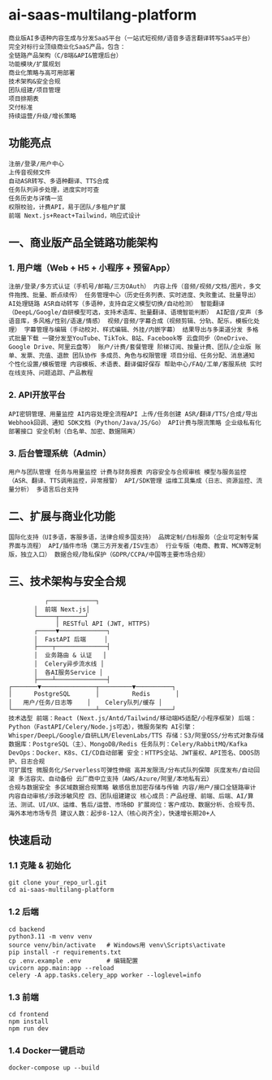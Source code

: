 # ai-saas-multilang-platform
    商业版AI多语种内容生成与分发SaaS平台（一站式短视频/语音多语言翻译转写SaaS平台）
    完全对标行业顶级商业化SaaS产品，包含：
    全链路产品架构（C/B端&API&管理后台）
    功能模块/扩展规划
    商业化策略与高可用部署
    技术架构&安全合规
    团队组建/项目管理
    项目排期表
    交付标准
    持续运营/升级/增长策略
## 功能亮点
    注册/登录/用户中心
    上传音视频文件
    自动ASR转写、多语种翻译、TTS合成
    任务队列异步处理，进度实时可查
    任务历史与详情一览
    权限校验，计费API，易于团队/多租户扩展
    前端 Next.js+React+Tailwind，响应式设计
## 一、商业版产品全链路功能架构
### 1. 用户端（Web + H5 + 小程序 + 预留App）
    注册/登录/多方式认证（手机号/邮箱/三方OAuth） 内容上传（音频/视频/文档/图片，多文件拖拽、批量、断点续传） 任务管理中心（历史任务列表、实时进度、失败重试、批量导出） AI处理链路 ASR自动转写（多语种，支持自定义模型切换/自动检测） 智能翻译（DeepL/Google/自研模型可选，支持术语库、批量翻译、语境智能判断） AI配音/变声（多语音库，多风格/性别/语速/情感） 视频/音频/字幕合成（视频剪辑、分轨、配乐，模板化处理） 字幕管理与编辑（手动校对、样式编辑、外挂/内嵌字幕） 结果导出与多渠道分发 多格式批量下载 一键分发至YouTube、TikTok、B站、Facebook等 云盘同步（OneDrive、Google Drive、阿里云盘等） 账户/计费/套餐管理 阶梯订阅、按量计费、团队/企业版 账单、发票、充值、退款 团队协作 多成员、角色与权限管理 项目分组、任务分配、消息通知 个性化设置/模板管理 内容模板、术语表、翻译偏好保存 帮助中心/FAQ/工单/客服系统 实时在线支持、问题追踪、产品教程

### 2. API开放平台
    API密钥管理、用量监控 AI内容处理全流程API 上传/任务创建 ASR/翻译/TTS/合成/导出 Webhook回调、通知 SDK文档（Python/Java/JS/Go） API计费与限流策略 企业级私有化部署接口 安全机制（白名单、加密、数据隔离）

### 3. 后台管理系统（Admin）
    用户与团队管理 任务与用量监控 计费与财务报表 内容安全与合规审核 模型与服务监控（ASR、翻译、TTS调用监控，异常报警） API/SDK管理 运维工具集成（日志、资源监控、流量分析） 多语言后台支持

## 二、扩展与商业化功能
    国际化支持（UI多语，客服多语，法律合规多国支持） 品牌定制/白标服务（企业可定制专属界面与流程） API/插件市场（第三方开发者/ISV生态） 行业专版（电商、教育、MCN等定制版，独立入口） 数据合规/隐私保护（GDPR/CCPA/中国等主要市场合规）

## 三、技术架构与安全合规
              ┌─────────────┐
           │  前端 Next.js│
           └─────┬───────┘
                 │ RESTful API (JWT, HTTPS)
           ┌─────▼─────────────┐
           │  FastAPI 后端     │
           ├────┬──────────────┤
           │  业务路由 & 认证   │
           │  Celery异步流水线 │
           │  各AI服务Service │
           ├────┴──────────────┤
    ┌───────▼───────────────┬─────────▼──────────┐
    │      PostgreSQL       │         Redis       │
    │   用户/任务/日志等    │    Celery队列/缓存 │
    └───────────────────────┴────────────────────┘
    技术选型 前端：React (Next.js/Antd/Tailwind/移动端H5适配/小程序框架) 后端：Python（FastAPI/Celery/Node.js可选），微服务架构 AI引擎：Whisper/DeepL/Google/自研LLM/ElevenLabs/TTS 存储：S3/阿里OSS/分布式对象存储 数据库：PostgreSQL（主）、MongoDB/Redis 任务队列：Celery/RabbitMQ/Kafka DevOps：Docker、K8s、CI/CD自动部署 安全：HTTPS全站、JWT鉴权、API签名、DDOS防护、日志合规
    可扩展性 微服务化/Serverless可弹性伸缩 高并发限流/分布式队列保障 灰度发布/自动回滚 多活容灾、自动备份 云厂商中立支持（AWS/Azure/阿里/本地私有云）
    合规与数据安全 多区域数据合规策略 敏感信息加密存储与传输 内容/用户/接口全链路审计 内容自动审核/涉政涉敏风控 四、团队组建建议 核心成员：产品经理、前端、后端、AI/算法、测试、UI/UX、运维、售后/运营、市场BD 扩展岗位：客户成功、数据分析、合规专员、海外本地市场专员 建议人数：起步8-12人（核心岗齐全），快速增长期20+人
## 快速启动 
### 1.1 克隆 & 初始化
    git clone your_repo_url.git
    cd ai-saas-multilang-platform
### 1.2 后端
    cd backend
    python3.11 -m venv venv
    source venv/bin/activate   # Windows用 venv\Scripts\activate
    pip install -r requirements.txt
    cp .env.example .env       # 编辑配置
    uvicorn app.main:app --reload
    celery -A app.tasks.celery_app worker --loglevel=info
### 1.3 前端
    cd frontend
    npm install
    npm run dev
### 1.4 Docker一键启动
    docker-compose up --build